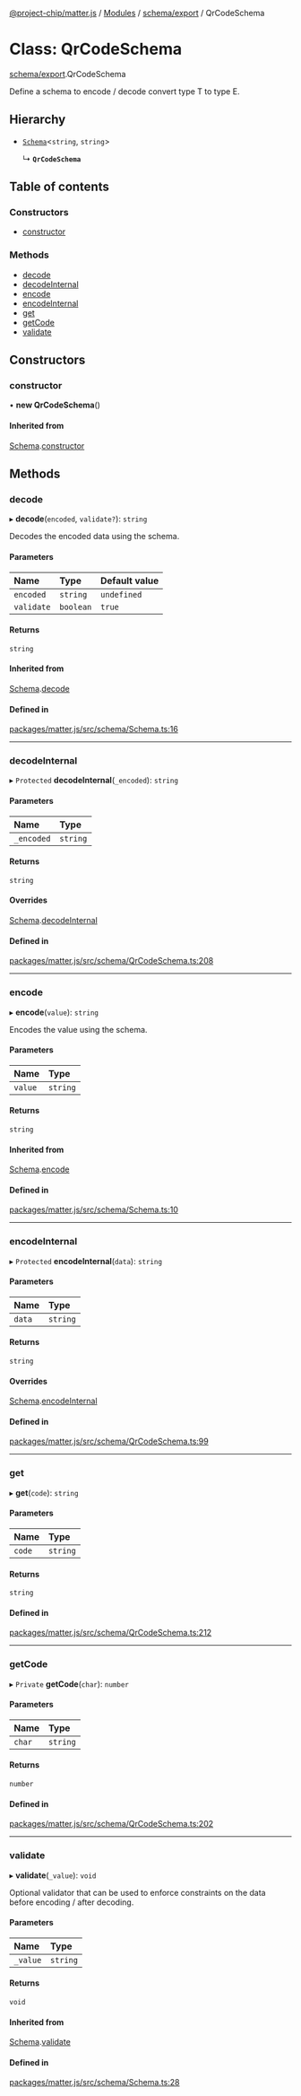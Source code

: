 [@project-chip/matter.js](../README.md) / [Modules](../modules.md) / [schema/export](../modules/schema_export.md) / QrCodeSchema

# Class: QrCodeSchema

[schema/export](../modules/schema_export.md).QrCodeSchema

Define a schema to encode / decode convert type T to type E.

## Hierarchy

- [`Schema`](schema_export.Schema.md)<`string`, `string`\>

  ↳ **`QrCodeSchema`**

## Table of contents

### Constructors

- [constructor](schema_export.QrCodeSchema.md#constructor)

### Methods

- [decode](schema_export.QrCodeSchema.md#decode)
- [decodeInternal](schema_export.QrCodeSchema.md#decodeinternal)
- [encode](schema_export.QrCodeSchema.md#encode)
- [encodeInternal](schema_export.QrCodeSchema.md#encodeinternal)
- [get](schema_export.QrCodeSchema.md#get)
- [getCode](schema_export.QrCodeSchema.md#getcode)
- [validate](schema_export.QrCodeSchema.md#validate)

## Constructors

### constructor

• **new QrCodeSchema**()

#### Inherited from

[Schema](schema_export.Schema.md).[constructor](schema_export.Schema.md#constructor)

## Methods

### decode

▸ **decode**(`encoded`, `validate?`): `string`

Decodes the encoded data using the schema.

#### Parameters

| Name | Type | Default value |
| :------ | :------ | :------ |
| `encoded` | `string` | `undefined` |
| `validate` | `boolean` | `true` |

#### Returns

`string`

#### Inherited from

[Schema](schema_export.Schema.md).[decode](schema_export.Schema.md#decode)

#### Defined in

[packages/matter.js/src/schema/Schema.ts:16](https://github.com/project-chip/matter.js/blob/b7330d72/packages/matter.js/src/schema/Schema.ts#L16)

___

### decodeInternal

▸ `Protected` **decodeInternal**(`_encoded`): `string`

#### Parameters

| Name | Type |
| :------ | :------ |
| `_encoded` | `string` |

#### Returns

`string`

#### Overrides

[Schema](schema_export.Schema.md).[decodeInternal](schema_export.Schema.md#decodeinternal)

#### Defined in

[packages/matter.js/src/schema/QrCodeSchema.ts:208](https://github.com/project-chip/matter.js/blob/b7330d72/packages/matter.js/src/schema/QrCodeSchema.ts#L208)

___

### encode

▸ **encode**(`value`): `string`

Encodes the value using the schema.

#### Parameters

| Name | Type |
| :------ | :------ |
| `value` | `string` |

#### Returns

`string`

#### Inherited from

[Schema](schema_export.Schema.md).[encode](schema_export.Schema.md#encode)

#### Defined in

[packages/matter.js/src/schema/Schema.ts:10](https://github.com/project-chip/matter.js/blob/b7330d72/packages/matter.js/src/schema/Schema.ts#L10)

___

### encodeInternal

▸ `Protected` **encodeInternal**(`data`): `string`

#### Parameters

| Name | Type |
| :------ | :------ |
| `data` | `string` |

#### Returns

`string`

#### Overrides

[Schema](schema_export.Schema.md).[encodeInternal](schema_export.Schema.md#encodeinternal)

#### Defined in

[packages/matter.js/src/schema/QrCodeSchema.ts:99](https://github.com/project-chip/matter.js/blob/b7330d72/packages/matter.js/src/schema/QrCodeSchema.ts#L99)

___

### get

▸ **get**(`code`): `string`

#### Parameters

| Name | Type |
| :------ | :------ |
| `code` | `string` |

#### Returns

`string`

#### Defined in

[packages/matter.js/src/schema/QrCodeSchema.ts:212](https://github.com/project-chip/matter.js/blob/b7330d72/packages/matter.js/src/schema/QrCodeSchema.ts#L212)

___

### getCode

▸ `Private` **getCode**(`char`): `number`

#### Parameters

| Name | Type |
| :------ | :------ |
| `char` | `string` |

#### Returns

`number`

#### Defined in

[packages/matter.js/src/schema/QrCodeSchema.ts:202](https://github.com/project-chip/matter.js/blob/b7330d72/packages/matter.js/src/schema/QrCodeSchema.ts#L202)

___

### validate

▸ **validate**(`_value`): `void`

Optional validator that can be used to enforce constraints on the data before encoding / after decoding.

#### Parameters

| Name | Type |
| :------ | :------ |
| `_value` | `string` |

#### Returns

`void`

#### Inherited from

[Schema](schema_export.Schema.md).[validate](schema_export.Schema.md#validate)

#### Defined in

[packages/matter.js/src/schema/Schema.ts:28](https://github.com/project-chip/matter.js/blob/b7330d72/packages/matter.js/src/schema/Schema.ts#L28)
